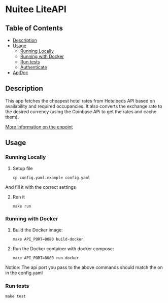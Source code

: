# Nuitee LiteAPI


## Table of Contents

- [Description](#description)
- [Usage](#usage)
  - [Running Locally](#running-locally)
  - [Running with Docker](#running-with-docker)
  - [Run tests](#run-tests)
  - [Authenticate](#authenticate)
- [ApiDoc](openapi.yaml)

## Description

This app fetches the cheapest hotel rates from Hotelbeds API based on availability and required occupancies. It also converts the exchange rate to the desired currency (using the Coinbase APi to get the rates and cache them).

[More information on the enpoint](./openapi.yaml)

## Usage

### Running Locally
1. Setup  file

   ```shell
   cp config.yaml.example config.yaml
   ```
And fill it with the correct settings

2. Run it

   ```shell
   make run
   ```

### Running with Docker

1. Build the Docker image:

   ```shell
   make API_PORT=8080 build-docker
   ```

2. Run the Docker container with docker compose:

   ```shell
   make API_PORT=8080 run-docker
   ```
Notice: The api port you pass to the above commands should match the on in the config.yaml

### Run tests

   ```shell
   make test
   ```
